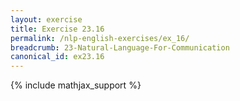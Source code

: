 ```yaml
---
layout: exercise
title: Exercise 23.16
permalink: /nlp-english-exercises/ex_16/
breadcrumb: 23-Natural-Language-For-Communication
canonical_id: ex23.16
---
```


{% include mathjax_support %}
